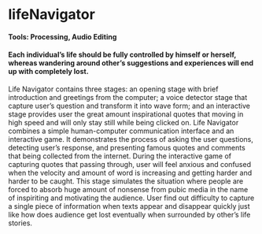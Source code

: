 # lifeNavigator
#### Tools: Processing, Audio Editing
#### Each individual’s life should be fully controlled by himself or herself, whereas wandering around other’s suggestions and experiences will end up with completely lost. 

Life Navigator contains three stages: an opening stage with brief introduction and greetings from the computer; a voice detector stage that capture user’s question and transform it into wave form; and an interactive stage provides user the great amount inspirational quotes that moving in high speed and will only stay still while being clicked on. Life Navigator combines a simple human-computer communication interface and an interactive game. It demonstrates the process of asking the user questions, detecting user’s response, and presenting famous quotes and comments that being collected from the internet. During the interactive game of capturing quotes that passing through, user will feel anxious and confused when the velocity and amount of word is increasing and getting harder and harder to be caught. This stage simulates the situation where people are forced to absorb huge amount of nonsense from pubic media in the name of inspiriting and motivating the audience. User find out difficulty to capture a single piece of information when texts appear and disappear quickly just like how does audience get lost eventually when surrounded by other’s life stories. 
